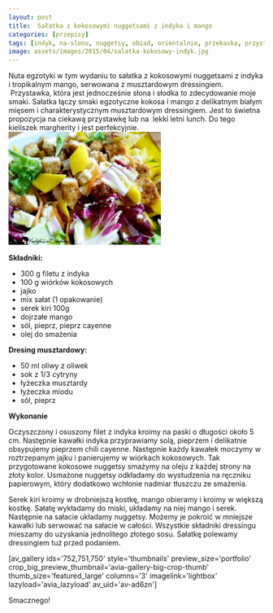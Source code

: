 ```yaml
---
layout: post
title:  Sałatka z kokosowymi nuggetsami z indyka i mango
categories: [przepisy]
tags: [indyk, na-slono, nuggetsy, obiad, orientalnie, przekaska, przystawka, przystawkisalatki]
image: assets/images/2015/04/salatka-kokosowy-indyk.jpg
---
```

Nuta egzotyki w tym wydaniu to sałatka z kokosowymi nuggetsami z indyka i tropikalnym mango, serwowana z musztardowym dressingiem.  Przystawka, która jest jednocześnie słona i słodka to zdecydowanie moje smaki. Sałatka łączy smaki egzotyczne kokosa i mango z delikatnym białym mięsem i charakterystycznym musztardowym dressingiem. Jest to świetna propozycja na ciekawą przystawkę lub na  lekki letni lunch. Do tego kieliszek margherity i jest perfekcyjnie.
![](assets/images/2015/04/salatka-kokosowy-indyk-2-300x222.jpg)



**Składniki:**
* 300 g filetu z indyka
* 100 g wiórków kokosowych
* jajko
* mix sałat (1 opakowanie)
* serek kiri 100g
* dojrzałe mango
* sól, pieprz, pieprz cayenne
* olej do smażenia


**Dresing musztardowy:**
* 50 ml oliwy z oliwek
* sok z 1/3 cytryny
* łyżeczka musztardy
* łyżeczka miodu
* sól, pieprz


**Wykonanie**

Oczyszczony i osuszony filet z indyka kroimy na paski o długości około 5 cm. Następnie kawałki indyka przyprawiamy solą, pieprzem i delikatnie obsypujemy pieprzem chili cayenne. Następnie każdy kawałek moczymy w roztrzepanym jajku i panierujemy w wiórkach kokosowych. Tak przygotowane kokosowe nuggetsy smażymy na oleju z każdej strony na złoty kolor. Usmażone nuggetsy odkładamy do wystudzenia na ręczniku papierowym, który dodatkowo wchłonie nadmiar tłuszczu ze smażenia.

Serek kiri kroimy w drobniejszą kostkę, mango obieramy i kroimy w większą kostkę. Sałatę wykładamy do miski, układamy na niej mango i serek. Następnie na sałacie układamy nuggetsy. Możemy je pokroić w mniejsze kawałki lub serwować na sałacie w całości. Wszystkie składniki dressingu mieszamy do uzyskania jednolitego złotego sosu. Sałatkę polewamy dressingiem tuż przed podaniem.

[av\_gallery ids='752,751,750' style='thumbnails' preview\_size='portfolio' crop\_big\_preview\_thumbnail='avia-gallery-big-crop-thumb' thumb\_size='featured\_large' columns='3' imagelink='lightbox' lazyload='avia\_lazyload' av\_uid='av-ad6zn']

Smacznego!
    